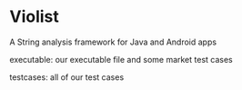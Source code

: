 # Violist
A String analysis framework for Java and Android apps

executable: our executable file and some market test cases

testcases: all of our test cases
